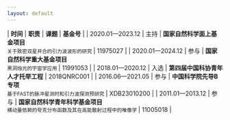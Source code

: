 ```yaml
---
layout: default
---
```


<style>
table {
  font-family: arial, sans-serif;
  border-collapse: collapse;
  width: 100%;
}

td, th {
  border: 1px solid #dddddd;
  text-align: left;
  padding: 8px;
}

tr:nth-child(odd) {
  background-color: #dddddd;
}
</style>

| **时间** | **职责** | **课题** | **基金号** | 
| 2020.01—2023.12 | 主持 | **国家自然科学面上基金项目** <br> <small> 关于致密双星并合的引力波波形的研究  </small> | 11975027 |
| 2020.01—2024.12 | 参与 | **国家自然科学重大基金项目** <br> <small> 黑洞烛光的宇宙学应用 </small> | 11991053 |
| 2018.01—2020.12 | 入选 | **第四届中国科协青年人才托举工程** | 2018QNRC001 |
| 2016.06—2021.05 | 参与 | **中国科学院先导B专项** <br> <small> 基于FAST的脉冲星测时和引力波探测预研究 </small> | XDB23010200 |
| 2011.01—2013.12 | 参与 | **国家自然科学青年科学基金项目** <br> <small> 横动量依赖的夸克分布函数及其在高能散射过程中的唯像学 </small> | 11005018 |
